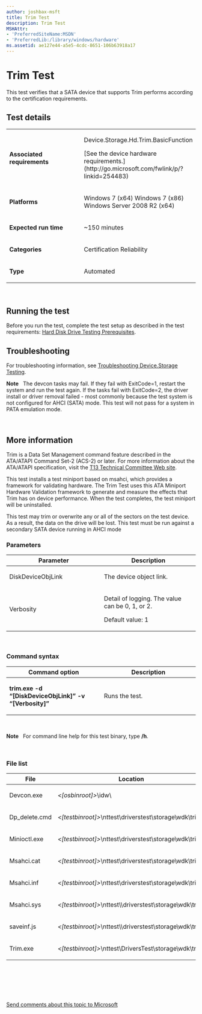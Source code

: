 ```yaml
---
author: joshbax-msft
title: Trim Test
description: Trim Test
MSHAttr:
- 'PreferredSiteName:MSDN'
- 'PreferredLib:/library/windows/hardware'
ms.assetid: ae127e44-a5e5-4cdc-8651-106b63918a17
---
```


# Trim Test


This test verifies that a SATA device that supports Trim performs according to the certification requirements.

## Test details


<table>
<colgroup>
<col width="50%" />
<col width="50%" />
</colgroup>
<tbody>
<tr class="odd">
<td><p><strong>Associated requirements</strong></p></td>
<td><p>Device.Storage.Hd.Trim.BasicFunction</p>
<p>[See the device hardware requirements.](http://go.microsoft.com/fwlink/p/?linkid=254483)</p></td>
</tr>
<tr class="even">
<td><p><strong>Platforms</strong></p></td>
<td><p>Windows 7 (x64) Windows 7 (x86) Windows Server 2008 R2 (x64)</p></td>
</tr>
<tr class="odd">
<td><p><strong>Expected run time</strong></p></td>
<td><p>~150 minutes</p></td>
</tr>
<tr class="even">
<td><p><strong>Categories</strong></p></td>
<td><p>Certification Reliability</p></td>
</tr>
<tr class="odd">
<td><p><strong>Type</strong></p></td>
<td><p>Automated</p></td>
</tr>
</tbody>
</table>

 

## Running the test


Before you run the test, complete the test setup as described in the test requirements: [Hard Disk Drive Testing Prerequisites](hard-disk-drive-testing-prerequisites.md).

## Troubleshooting


For troubleshooting information, see [Troubleshooting Device.Storage Testing](troubleshooting-devicestorage-testing.md).

**Note**  
The devcon tasks may fail. If they fail with ExitCode=1, restart the system and run the test again. If the tasks fail with ExitCode=2, the driver install or driver removal failed - most commonly because the test system is not configured for AHCI (SATA) mode. This test will not pass for a system in PATA emulation mode.

 

## More information


Trim is a Data Set Management command feature described in the ATA/ATAPI Command Set-2 (ACS-2) or later. For more information about the ATA/ATAPI specification, visit the [T13 Technical Committee Web site](http://go.microsoft.com/fwlink/?LinkId=237711).

This test installs a test miniport based on msahci, which provides a framework for validating hardware. The Trim Test uses this ATA Miniport Hardware Validation framework to generate and measure the effects that Trim has on device performance. When the test completes, the test miniport will be uninstalled.

This test may trim or overwrite any or all of the sectors on the test device. As a result, the data on the drive will be lost. This test must be run against a secondary SATA device running in AHCI mode

### Parameters

<table>
<colgroup>
<col width="50%" />
<col width="50%" />
</colgroup>
<thead>
<tr class="header">
<th>Parameter</th>
<th>Description</th>
</tr>
</thead>
<tbody>
<tr class="odd">
<td><p>DiskDeviceObjLink</p></td>
<td><p>The device object link.</p></td>
</tr>
<tr class="even">
<td><p>Verbosity</p></td>
<td><p>Detail of logging. The value can be 0, 1, or 2.</p>
<p>Default value: 1</p></td>
</tr>
</tbody>
</table>

 

### Command syntax

<table>
<colgroup>
<col width="50%" />
<col width="50%" />
</colgroup>
<thead>
<tr class="header">
<th>Command option</th>
<th>Description</th>
</tr>
</thead>
<tbody>
<tr class="odd">
<td><p><strong>trim.exe -d “[DiskDeviceObjLink]” -v “[Verbosity]”</strong></p></td>
<td><p>Runs the test.</p></td>
</tr>
</tbody>
</table>

 

**Note**  
For command line help for this test binary, type **/h**.

 

### File list

<table>
<colgroup>
<col width="50%" />
<col width="50%" />
</colgroup>
<thead>
<tr class="header">
<th>File</th>
<th>Location</th>
</tr>
</thead>
<tbody>
<tr class="odd">
<td><p>Devcon.exe</p></td>
<td><p><em>&lt;[osbinroot]&gt;</em>\idw\</p></td>
</tr>
<tr class="even">
<td><p>Dp_delete.cmd</p></td>
<td><p><em>&lt;[testbinroot]&gt;</em>\nttest\driverstest\storage\wdk\trim\</p></td>
</tr>
<tr class="odd">
<td><p>Minioctl.exe</p></td>
<td><p><em>&lt;[testbinroot]&gt;</em>\nttest\driverstest\storage\wdk\trim\</p></td>
</tr>
<tr class="even">
<td><p>Msahci.cat</p></td>
<td><p><em>&lt;[testbinroot]&gt;</em>\nttest\driverstest\storage\wdk\trim\</p></td>
</tr>
<tr class="odd">
<td><p>Msahci.inf</p></td>
<td><p><em>&lt;[testbinroot]&gt;</em>\nttest\driverstest\storage\wdk\trim\</p></td>
</tr>
<tr class="even">
<td><p>Msahci.sys</p></td>
<td><p><em>&lt;[testbinroot]&gt;</em>\nttest\\driverstest\storage\wdk\trim\</p></td>
</tr>
<tr class="odd">
<td><p>saveinf.js</p></td>
<td><p><em>&lt;[testbinroot]&gt;</em>\nttest\\driverstest\storage\wdk\trim\</p></td>
</tr>
<tr class="even">
<td><p>Trim.exe</p></td>
<td><p><em>&lt;[testbinroot]&gt;</em>\nttest\DriversTest\storage\wdk\trim\</p></td>
</tr>
</tbody>
</table>

 

 

 

[Send comments about this topic to Microsoft](mailto:wsddocfb@microsoft.com?subject=Documentation%20feedback%20%5Bp_hck\p_hck%5D:%20Trim%20Test%20%20RELEASE:%20%284/27/2016%29&body=%0A%0APRIVACY%20STATEMENT%0A%0AWe%20use%20your%20feedback%20to%20improve%20the%20documentation.%20We%20don't%20use%20your%20email%20address%20for%20any%20other%20purpose,%20and%20we'll%20remove%20your%20email%20address%20from%20our%20system%20after%20the%20issue%20that%20you're%20reporting%20is%20fixed.%20While%20we're%20working%20to%20fix%20this%20issue,%20we%20might%20send%20you%20an%20email%20message%20to%20ask%20for%20more%20info.%20Later,%20we%20might%20also%20send%20you%20an%20email%20message%20to%20let%20you%20know%20that%20we've%20addressed%20your%20feedback.%0A%0AFor%20more%20info%20about%20Microsoft's%20privacy%20policy,%20see%20http://privacy.microsoft.com/default.aspx. "Send comments about this topic to Microsoft")




